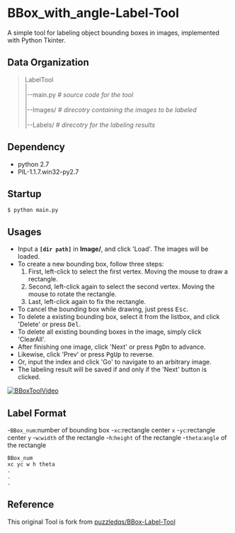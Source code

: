 BBox\_with\_angle-Label-Tool
===============

A simple tool for labeling object bounding boxes in images, implemented with Python Tkinter.

Data Organization
-----------------
>LabelTool  
>|  
>|--main.py   *# source code for the tool*  
>|  
>|--Images/   *# direcotry containing the images to be labeled*  
>|  
>|--Labels/   *# direcotry for the labeling results*  

Dependency
----------
- python 2.7 
- PIL-1.1.7.win32-py2.7

Startup
-------
```
$ python main.py
```

Usages
------
* Input a **`[dir path]`** in **Image/**, and click 'Load'. The images will be loaded.
* To create a new bounding box, follow three steps:
	1. First, left-click to select the first vertex. Moving the mouse to draw a rectangle.
	2. Second, left-click again to select the second vertex. Moving the mouse to rotate the rectangle.
	3. Last, left-click again to fix the rectangle.
* To cancel the bounding box while drawing, just press <kbd>Esc</kbd>.
* To delete a existing bounding box, select it from the listbox, and click 'Delete' or press <kbd>Del</kbd>.
* To delete all existing bounding boxes in the image, simply click 'ClearAll'.
* After finishing one image, click 'Next' or press <kbd>PgDn</kbd> to advance. 
* Likewise, click 'Prev' or press <kbd>PgUp</kbd> to reverse. 
* Or, input the index and click 'Go' to navigate to an arbitrary image.
* The labeling result will be saved if and only if the 'Next' button is clicked.

[![BBoxToolVideo](https://img.youtube.com/vi/dZGoISfAJmI/0.jpg)](https://www.youtube.com/watch?v=dZGoISfAJmI)

Label Format
------------
-`BBox_num`:number of bounding box
-`xc`:rectangle center `x`
-`yc`:rectangle center `y`
-`w`:`width` of the rectangle
-`h`:`height` of the rectangle
-`theta`:`angle` of the rectangle

```
BBox_num
xc yc w h theta
.
.
.
```

Reference
---------
This original Tool is fork from [puzzledqs/BBox-Label-Tool](https://github.com/puzzledqs/BBox-Label-Tool)
